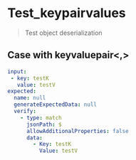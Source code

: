 # Test_keypairvalues

> Test object deserialization 

## Case with keyvaluepair<,>

``````yaml
input:
 - key: testK
   value: testV
expected:
  name: null
  generateExpectedData: null
  verify: 
    - type: match
      jsonPath: $
      allowAdditionalProperties: false
      data: 
        - Key: testK
          Value: testV
``````